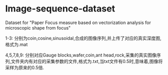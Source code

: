 # Image-sequence-dataset

Dataset for "Paper Focus measure based on vectorization analysis for microscopic shape from focus"

1-3: 分别为coin,cosine,sinusoidal,合成的图像序列,并上传了对应的真实深度图,格式为.mat

4,5,7,8,9: 分别对应Gauge blocks,wafer,coin,ant head,rock,采集的真实图像序列,文件夹内有对应的采集参数的文件,格式为.txt,当txt文件有0.5时,意味着,图像将采样为原来的0.5倍.
